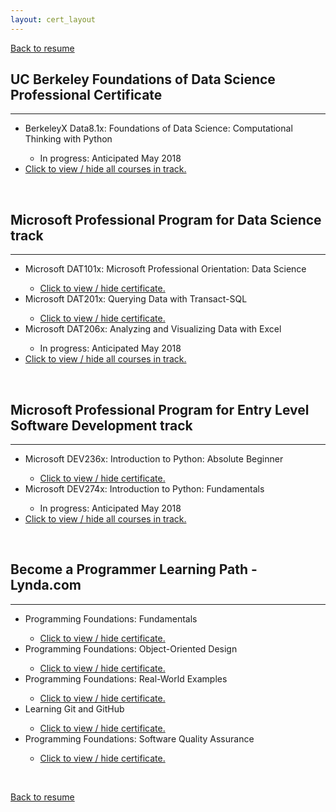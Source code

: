 ```yaml
---
layout: cert_layout
---
```


<script type="text/javascript">
    function toggle_visibility(Id) {
        var e = document.getElementById(Id);
        if(e.style.display == 'block')
            e.style.display = 'none';
        else
            e.style.display = 'block';
    }
</script>

[Back to resume](resume)

## UC Berkeley Foundations of Data Science Professional Certificate
* * * 
<ul>
    <li>BerkeleyX Data8.1x: Foundations of Data Science: Computational Thinking with Python</li>
        <ul><li>In progress: Anticipated May 2018</li></ul>
    <div id="DATA_ALL" style="display:none;">
        <li>BerkeleyX Data8.2x: Foundations of Data Science: Inferential Thinking by Resampling</li>
            <ul><li>Not started</li></ul>
        <li>BerkeleyX Data8.3x: Foundations of Data Science: Prediction and Machine Learning</li>
            <ul><li>Not started</li></ul>
    </div>
    <li><a href="javascript:void()" onclick="toggle_visibility('DATA_ALL');">Click to view / hide all courses in track.</a></li>
</ul>

<br>

## Microsoft Professional Program for Data Science track
* * *
<ul>
    <li>Microsoft DAT101x: Microsoft Professional Orientation: Data Science </li>
        <ul>
            <li><a href="javascript:void()" onclick="toggle_visibility('DAT101x');">Click to view / hide certificate.</a></li>
            <div id="DAT101x" style="display:none;">
                <li>Issued: June 24, 2017</li>
                <li>Certification Authority: Microsoft</li>
                <li>License: 55ba0b41093d4d89b2d13e1a89c0de49</li>
                <object data="/PDFs/Certs/DAT101x.pdf" type="application/pdf" width="700px" height="490px">
                    <embed src="/PDFs/Certs/DAT101x.pdf">This browser does not support PDFs. Please download the PDF to view it: <a href="/PDFs/Certs/DAT101x.pdf">Download PDF</a>.</p>
                    </embed>
                </object>
            </div>
        </ul>
    <li>Microsoft DAT201x: Querying Data with Transact-SQL</li>
        <ul>
            <li><a href="javascript:void()" onclick="toggle_visibility('DAT201x');">Click to view / hide certificate.</a></li>
            <div id="DAT201x" style="display:none;">
                <li>Issued: December 19, 2017</li>
                <li>Certification Authority: Microsoft</li>
                <li>License: fb361bd279644326a379948d73b1047a</li>
                <object data="/PDFs/Certs/DAT201x.pdf" type="application/pdf" width="700px" height="490px">
                    <embed src="/PDFs/Certs/DAT201x.pdf">This browser does not support PDFs. Please download the PDF to view it: <a href="/PDFs/Certs/DAT201x.pdf">Download PDF</a>.</p>
                    </embed>
                </object>
            </div>
        </ul>
    <li>Microsoft DAT206x: Analyzing and Visualizing Data with Excel</li>
        <ul><li>In progress: Anticipated May 2018</li></ul>
    <div id="DAT_ALL" style="display:none;">
        <li>Microsoft DAT222x: Essential Statistics for Data Analysis using Excel</li>
            <ul><li>Not started</li></ul>
        <li>Microsoft DAT208x: Introduction to Python for Data Science</li>
            <ul><li>Not started</li></ul>
        <li>Microsoft DAT203.1x: Data Science Essentials</li>
            <ul><li>Not started</li></ul>
        <li>Microsoft DAT203.2x: Principles of Machine Learning</li>
            <ul><li>Not started</li></ul>
        <li>Microsoft DAT210x: Programming with Python for Data Science</li>
            <ul><li>Not started</li></ul>
        <li>Microsoft DAT203.3x: Applied Machine Learning</li>
            <ul><li>Not started</li></ul>
        <li>Microsoft Professional Capstone : Data Science</li>
    </div>
    <li><a href="javascript:void()" onclick="toggle_visibility('DAT_ALL');">Click to view / hide all courses in track.</a></li>
</ul>

<br>

## Microsoft Professional Program for Entry Level Software Development track
* * *
<ul>
    <li>Microsoft DEV236x: Introduction to Python: Absolute Beginner</li>
        <ul>
            <li><a href="javascript:void()" onclick="toggle_visibility('DEV236x');">Click to view / hide certificate.</a></li>
            <div id="DEV236x" style="display:none;">
                <li>Issued: June 24, 2017</li>
                <li>Certification Authority: Microsoft</li>
                <li>License: 4d1794b378734bb18dfab3c16ba26391</li>
                <object data="/PDFs/Certs/DEV236x.pdf" type="application/pdf" width="700px" height="490px">
                    <embed src="/PDFs/Certs/DEV236x.pdf">This browser does not support PDFs. Please download the PDF to view it: <a href="/PDFs/Certs/DEV236x.pdf">Download PDF</a>.</p>
                    </embed>
                </object>
            </div>
        </ul>
    <li>Microsoft DEV274x: Introduction to Python: Fundamentals</li>
        <ul><li>In progress: Anticipated May 2018</li></ul>
    <div id="DEV_ALL" style="display:none;">
        <li>Microsoft DEV262x: Logic and Computational Thinking</li>
            <ul><li>Not started</li></ul>
        <li>Microsoft DEV284x: Designing a Technical Solution</li>
            <ul><li>Not started</li></ul>
        <li>Microsoft DEV279x: Building Interactive Prototypes using JavaScript</li>
            <ul><li>Not started</li></ul>
        <li>Microsoft DEV280x: Building Functional Prototypes using Node.js</li>
            <ul><li>Not started</li></ul>
        <li>Microsoft DEV276x: Learn to Program in Java</li>
            <ul><li>Not started</li></ul>
        <li>Microsoft DEV277x: Object Oriented Programming in Java</li>
            <ul><li>Not started</li></ul>
        <li>Microsoft DEV285x: Algorithms and Data Structures</li>
            <ul><li>Not started</li></ul>
        <li>Microsoft DEV275x: Writing Professional Code</li>
            <ul><li>Not started</li></ul>
        <li>Microsoft DEV241x: Introduction to Design Thinking</li>
            <ul><li>Not started</li></ul>
        <li>Microsoft DIS50.1x: Introduction to Developing International Software</li>
            <ul><li>Not started</li></ul>
        <li>Microsoft Professional Capstone : Entry Level Software Development</li>
    </div>
    <li><a href="javascript:void()" onclick="toggle_visibility('DEV_ALL');">Click to view / hide all courses in track.</a></li>
</ul>


<br>

## Become a Programmer Learning Path - Lynda.com
* * *
<ul>
    <li>Programming Foundations: Fundamentals</li>
        <ul>
            <div id="Fundamentals" style="display:none;">
                <li>Issued: May 2016</li>
                <li>Certification Authority: Lynda.com</li>
                <li>License: E212D5652F22409F8EF629176FD14763</li>
                <object data="/PDFs/Certs/ProgrammingFoundations_Fundamentals.pdf" type="application/pdf" width="700px" height="515px">
                    <embed src="/PDFs/Certs/ProgrammingFoundations_Fundamentals.pdf">This browser does not support PDFs. Please download the PDF to view it: <a href="/PDFs/Certs/ProgrammingFoundations_Fundamentals.pdf">Download PDF</a>.</p>
                    </embed>
                </object>
            </div>
            <li><a href="javascript:void()" onclick="toggle_visibility('Fundamentals');">Click to view / hide certificate.</a></li>
        </ul>
    <li>Programming Foundations: Object-Oriented Design</li>
        <ul>
            <div id="OOD" style="display:none;">
                <li>Issued: August 2016</li>
                <li>Certification Authority: Lynda.com</li>
                <li>License: 129994C090EB4D61B2E6A678D78BE618</li>
                <object data="/PDFs/Certs/ProgrammingFoundations_Object-OrientedDesign.pdf" type="application/pdf" width="700px" height="515px">
                    <embed src="/PDFs/Certs/ProgrammingFoundations_Object-OrientedDesign.pdf">This browser does not support PDFs. Please download the PDF to view it: <a href="/PDFs/Certs/ProgrammingFoundations_Object-OrientedDesign.pdf">Download PDF</a>.</p>
                    </embed>
                </object>
            </div>
            <li><a href="javascript:void()" onclick="toggle_visibility('OOD');">Click to view / hide certificate.</a></li>
        </ul>
    <li>Programming Foundations: Real-World Examples</li>
        <ul>
            <div id="RealWorld" style="display:none;">
                <li>Issued: August 2016</li>
                <li>Certification Authority: Lynda.com</li>
                <li>License: EE67AD316AEB4A89923B25DE7C2865DA</li>
                <object data="/PDFs/Certs/ProgrammingFoundations_Real-WorldExamples.pdf" type="application/pdf" width="700px" height="515px">
                    <embed src="/PDFs/Certs/ProgrammingFoundations_Real-WorldExamples.pdf">This browser does not support PDFs. Please download the PDF to view it: <a href="/PDFs/Certs/ProgrammingFoundations_Real-WorldExamples.pdf">Download PDF</a>.</p>
                    </embed>
                </object>
            </div>
            <li><a href="javascript:void()" onclick="toggle_visibility('RealWorld');">Click to view / hide certificate.</a></li>
        </ul>
    <li>Learning Git and GitHub</li>
        <ul>
            <div id="Git" style="display:none;">
                <li>Issued: August 2016</li>
                <li>Certification Authority: Lynda.com</li>
                <li>License: D21A06D899134C4F950D5A94BB6D0D13</li>
                <object data="/PDFs/Certs/LearningGitandGitHub.pdf" type="application/pdf" width="700px" height="515px">
                    <embed src="/PDFs/Certs/LearningGitandGitHub.pdf">This browser does not support PDFs. Please download the PDF to view it: <a href="/PDFs/Certs/LearningGitandGitHub.pdf">Download PDF</a>.</p>
                    </embed>
                </object>
            </div>
            <li><a href="javascript:void()" onclick="toggle_visibility('Git');">Click to view / hide certificate.</a></li>
        </ul>
    <li>Programming Foundations: Software Quality Assurance</li>
        <ul>
            <div id="SQA" style="display:none;">
                <li>Issued: September 2016</li>
                <li>Certification Authority: Lynda.com</li>
                <li>License: 7F500FADF79F45CA8F4B5E678486C7B5</li>
                <object data="/PDFs/Certs/ProgrammingFoundations_SoftwareQualityAssurance.pdf" type="application/pdf" width="700px" height="515px">
                    <embed src="/PDFs/Certs/ProgrammingFoundations_SoftwareQualityAssurance.pdf">This browser does not support PDFs. Please download the PDF to view it: <a href="/PDFs/Certs/ProgrammingFoundations_SoftwareQualityAssurance.pdf">Download PDF</a>.</p>
                    </embed>
                </object>
            </div>
            <li><a href="javascript:void()" onclick="toggle_visibility('SQA');">Click to view / hide certificate.</a></li>
        </ul>
</ul>



<!--
### Basic Installation and Configuration of Windows Server 2012

* Issued: March 2017
* Certification Authority: Lynda.com
* License: 8B0045C585954287907D1F29F1101D0A
* <a href="#" onclick="toggle_visibility('WinSer12');">Click here to view certificate.</a>

<div id="WinSer12" style="display:none;">
    <object data="/PDFs/Certs/WindowsServer2012_InstallationandConfiguration.pdf" type="application/pdf" width="700px" height="515px">
        <embed src="/PDFs/Certs/WindowsServer2012_InstallationandConfiguration.pdf">This browser does not support PDFs. Please download the PDF to view it: <a href="/PDFs/Certs/WindowsServer2012_InstallationandConfiguration.pdf">Download PDF</a>.</p>
        </embed>
    </object>
</div>
-->
<br>

[Back to resume](resume)
